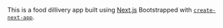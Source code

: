 This is a food dillivery app built using [Next.js](https://nextjs.org) Bootstrapped with [`create-next-app`](https://github.com/vercel/next.js/tree/canary/packages/create-next-app).
